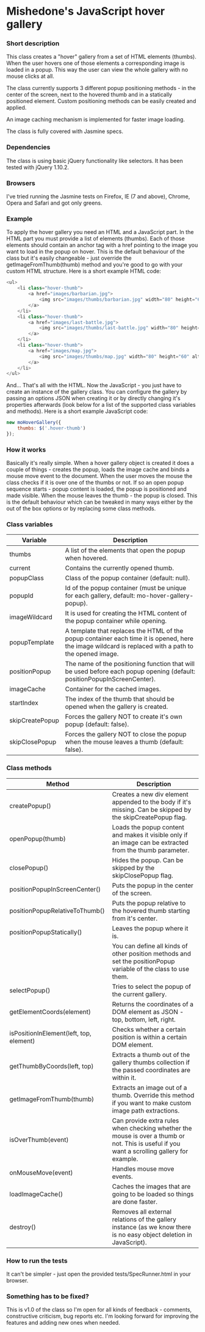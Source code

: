 # Mishedone's JavaScript hover gallery

### Short description

This class creates a "hover" gallery from a set of HTML elements (thumbs). When 
the user hovers one of those elements a corresponding image is loaded in a popup. 
This way the user can view the whole gallery with no mouse clicks at all.

The class currently supports 3 different popup positioning methods - in the center 
of the screen, next to the hovered thumb and in a statically positioned element. 
Custom positioning methods can be easily created and applied.

An image caching mechanism is implemented for faster image loading.

The class is fully covered with Jasmine specs.

### Dependencies

The class is using basic jQuery functionality like selectors. It has been tested 
with jQuery 1.10.2. 

### Browsers

I've tried running the Jasmine tests on Firefox, IE (7 and above), Chrome, Opera 
and Safari and got only greens.

### Example

To apply the hover gallery you need an HTML and a JavaScript part. In the HTML 
part you must provide a list of elements (thumbs). Each of those elements should 
contain an anchor tag with a href pointing to the image you want to load in the 
popup on hover. This is the default behaviour of the class but it's easily 
changeable - just override the getImageFromThumb(thumb) method and you're good 
to go with your custom HTML structure. Here is a short example HTML code:

```php
<ul>
    <li class="hover-thumb">
        <a href="images/barbarian.jpg">
            <img src="images/thumbs/barbarian.jpg" width="80" height="60" alt="barbarian" />
        </a>
    </li>
    <li class="hover-thumb">
        <a href="images/last-battle.jpg">
            <img src="images/thumbs/last-battle.jpg" width="80" height="60" alt="last-battle" />
        </a>
    </li>
    <li class="hover-thumb">
        <a href="images/map.jpg">
            <img src="images/thumbs/map.jpg" width="80" height="60" alt="map" />
        </a>
    </li>
</ul>
```

And... That's all with the HTML. Now the JavaScript - you just have to create an 
instance of the gallery class. You can configure the gallery by passing an 
options JSON when creating it or by directly changing it's properties afterwards 
(look below for a list of the supported class variables and methods). Here is a 
short example JavaScript code:

```javascript
new moHoverGallery({
    thumbs: $('.hover-thumb')
});
```

### How it works

Basically it's really simple. When a hover gallery object is created it does a 
couple of things - creates the popup, loads the image cache and binds a mouse 
move event to the document. When the user moves the mouse the class checks if it 
is over one of the thumbs or not. If so an open popup sequence starts - popup
content is loaded, the popup is positioned and made visible. When the mouse 
leaves the thumb - the popup is closed. This is the default behaviour which can 
be tweaked in many ways either by the out of the box options or by replacing 
some class methods.

### Class variables

| Variable        | Description 
| --------------- | -----------
| thumbs          | A list of the elements that open the popup when hovered.
| current         | Contains the currently opened thumb.
| popupClass      | Class of the popup container (default: null).
| popupId         | Id of the popup container (must be unique for each gallery, default: mo-hover-gallery-popup).
| imageWildcard   | It is used for creating the HTML content of the popup container while opening.
| popupTemplate   | A template that replaces the HTML of the popup container each time it is opened, here the image wildcard is replaced with a path to the opened image.
| positionPopup   | The name of the positioning function that will be used before each popup opening (default: positionPopupInScreenCenter).
| imageCache      | Container for the cached images.
| startIndex      | The index of the thumb that should be opened when the gallery is created.
| skipCreatePopup | Forces the gallery NOT to create it's own popup (default: false).
| skipClosePopup  | Forces the gallery NOT to close the popup when the mouse leaves a thumb (default: false).

### Class methods

| Method                                  | Description 
| --------------------------------------- | -----------
| createPopup()                           | Creates a new div element appended to the body if it's missing. Can be skipped by the skipCreatePopup flag.
| openPopup(thumb)                        | Loads the popup content and makes it visible only if an image can be extracted from the thumb parameter. 
| closePopup()                            | Hides the popup. Can be skipped by the skipClosePopup flag.
| positionPopupInScreenCenter()           | Puts the popup in the center of the screen.
| positionPopupRelativeToThumb()          | Puts the popup relative to the hovered thumb starting from it's center.
| positionPopupStatically()               | Leaves the popup where it is.
|                                         | You can define all kinds of other position methods and set the positionPopup variable of the class to use them.
| selectPopup()                           | Tries to select the popup of the current gallery.
| getElementCoords(element)               | Returns the coordinates of a DOM element as JSON - top, bottom, left, right.
| isPositionInElement(left, top, element) | Checks whether a certain position is within a certain DOM element.
| getThumbByCoords(left, top)             | Extracts a thumb out of the gallery thumbs collection if the passed coordinates are within it.
| getImageFromThumb(thumb)                | Extracts an image out of a thumb. Override this method if you want to make custom image path extractions.
| isOverThumb(event)                      | Can provide extra rules when checking whether the mouse is over a thumb or not. This is useful if you want a scrolling gallery for example.
| onMouseMove(event)                      | Handles mouse move events.
| loadImageCache()                        | Caches the images that are going to be loaded so things are done faster.
| destroy()                               | Removes all external relations of the gallery instance (as we know there is no easy object deletion in JavaScript). 

### How to run the tests

It can't be simpler - just open the provided tests/SpecRunner.html in your browser.

### Something has to be fixed?

This is v1.0 of the class so I'm open for all kinds of feedback - comments, 
constructive criticism, bug reports etc. I'm looking forward for improving the 
features and adding new ones when needed.
